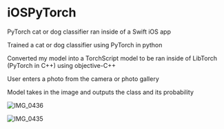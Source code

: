 # iOSPyTorch
PyTorch cat or dog classifier ran inside of a Swift iOS app

Trained a cat or dog classifier using PyTorch in python

Converted my model into a TorchScript model to be ran inside of LibTorch (PyTorch in C++) using objective-C++

User enters a photo from the camera or photo gallery 

Model takes in the image and outputs the class and its probability

![IMG_0436](https://user-images.githubusercontent.com/53010808/148846843-25e78492-db62-4387-9d27-c0e1ab698358.PNG)

![IMG_0435](https://user-images.githubusercontent.com/53010808/148846890-a7425552-56fd-4b59-bfb3-4084db8e37fa.PNG)
